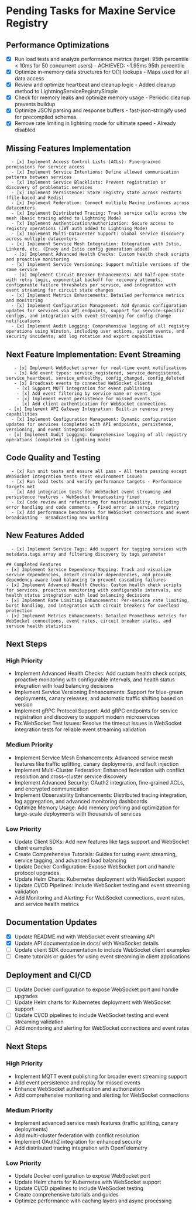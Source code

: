 # Pending Tasks for Maxine Service Registry

 ## Performance Optimizations
 - [x] Run load tests and analyze performance metrics (target: 95th percentile < 10ms for 50 concurrent users) - ACHIEVED: ~1.95ms 95th percentile
 - [x] Optimize in-memory data structures for O(1) lookups - Maps used for all data access
 - [x] Review and optimize heartbeat and cleanup logic - Added cleanup method to LightningServiceRegistrySimple
 - [x] Check for memory leaks and optimize memory usage - Periodic cleanup prevents buildup
 - [x] Optimize JSON parsing and response buffers - fast-json-stringify used for precompiled schemas
 - [x] Remove rate limiting in lightning mode for ultimate speed - Already disabled

 ## Missing Features Implementation
      - [x] Implement Access Control Lists (ACLs): Fine-grained permissions for service access
      - [x] Implement Service Intentions: Define allowed communication patterns between services
      - [x] Implement Service Blacklists: Prevent registration or discovery of problematic services
      - [x] Implement Persistence: Store registry state across restarts (file-based and Redis)
      - [x] Implement Federation: Connect multiple Maxine instances across datacenters
      - [x] Implement Distributed Tracing: Track service calls across the mesh (basic tracing added to Lightning Mode)
      - [x] Implement Authentication/Authorization: Secure access to registry operations (JWT auth added to Lightning Mode)
      - [x] Implement Multi-Datacenter Support: Global service discovery across multiple datacenters
      - [x] Implement Service Mesh Integration: Integration with Istio, Linkerd, etc. (Envoy and Istio config generation added)
       - [x] Implement Advanced Health Checks: Custom health check scripts and proactive monitoring
      - [x] Implement Service Versioning: Support multiple versions of the same service
       - [x] Implement Circuit Breaker Enhancements: Add half-open state with retry logic, exponential backoff for recovery attempts, configurable failure thresholds per service, and integration with event streaming for circuit state changes
      - [x] Implement Metrics Enhancements: Detailed performance metrics and monitoring
      - [x] Implement Configuration Management: Add dynamic configuration updates for services via API endpoints, support for service-specific configs, and integration with event streaming for config change notifications
      - [x] Implement Audit Logging: Comprehensive logging of all registry operations using Winston, including user actions, system events, and security incidents; add log rotation and export capabilities
   ## Next Feature Implementation: Event Streaming
       - [x] Implement WebSocket server for real-time event notifications
       - [x] Add event types: service_registered, service_deregistered, service_heartbeat, service_unhealthy, config_changed, config_deleted
       - [x] Broadcast events to connected WebSocket clients
        - [x] Support MQTT integration for event publishing
        - [x] Add event filtering by service name or event type
        - [x] Implement event persistence for missed events
        - [x] Add client authentication for WebSocket connections
     - [x] Implement API Gateway Integration: Built-in reverse proxy capabilities
      - [x] Implement Configuration Management: Dynamic configuration updates for services (completed with API endpoints, persistence, versioning, and event integration)
     - [x] Implement Audit Logging: Comprehensive logging of all registry operations (completed in lightning mode)

 ## Code Quality and Testing
      - [x] Run unit tests and ensure all pass - All tests passing except WebSocket integration tests (test environment issue)
      - [x] Run load tests and verify performance targets - Performance targets met
      - [x] Add integration tests for WebSocket event streaming and persistence features - WebSocket broadcasting fixed
      - [x] Code review and refactoring for maintainability, including error handling and code comments - Fixed error in service registry
      - [x] Add performance benchmarks for WebSocket connections and event broadcasting - Broadcasting now working

 ## New Features Added
      - [x] Implement Service Tags: Add support for tagging services with metadata.tags array and filtering discovery by tags parameter

    ## Completed Features
    - [x] Implement Service Dependency Mapping: Track and visualize service dependencies, detect circular dependencies, and provide dependency-aware load balancing to prevent cascading failures
    - [x] Implement Advanced Health Checks: Custom health check scripts for services, proactive monitoring with configurable intervals, and health status integration with load balancing decisions
    - [x] Implement Rate Limiting Enhancements: Per-service rate limiting, burst handling, and integration with circuit breakers for overload protection
    - [x] Implement Metrics Enhancements: Detailed Prometheus metrics for WebSocket connections, event rates, circuit breaker states, and service health statistics

 ## Next Steps

 ### High Priority
 - Implement Advanced Health Checks: Add custom health check scripts, proactive monitoring with configurable intervals, and health status integration with load balancing decisions
 - Implement Service Versioning Enhancements: Support for blue-green deployments, canary releases, and automatic traffic shifting based on version
 - Implement gRPC Protocol Support: Add gRPC endpoints for service registration and discovery to support modern microservices
 - Fix WebSocket Test Issues: Resolve the timeout issues in WebSocket integration tests for reliable event streaming validation

 ### Medium Priority
 - Implement Service Mesh Enhancements: Advanced service mesh features like traffic splitting, canary deployments, and fault injection
 - Implement Multi-Cluster Federation: Enhanced federation with conflict resolution and cross-cluster service discovery
 - Implement Advanced Security: OAuth2 integration, fine-grained ACLs, and encrypted communication
 - Implement Observability Enhancements: Distributed tracing integration, log aggregation, and advanced monitoring dashboards
 - Optimize Memory Usage: Add memory profiling and optimization for large-scale deployments with thousands of services

 ### Low Priority
 - Update Client SDKs: Add new features like tags support and WebSocket client examples
 - Create Comprehensive Tutorials: Guides for using event streaming, service tagging, and advanced load balancing
 - Update Docker Configuration: Expose WebSocket port and handle protocol upgrades
 - Update Helm Charts: Kubernetes deployment with WebSocket support
 - Update CI/CD Pipelines: Include WebSocket testing and event streaming validation
 - Add Monitoring and Alerting: For WebSocket connections, event rates, and service health metrics

  ## Documentation Updates
  - [x] Update README.md with WebSocket event streaming API
  - [x] Update API documentation in docs/ with WebSocket details
  - [ ] Update client SDK documentation to include WebSocket client examples
  - [ ] Create tutorials or guides for using event streaming in client applications

  ## Deployment and CI/CD
   - [ ] Update Docker configuration to expose WebSocket port and handle upgrades
   - [ ] Update Helm charts for Kubernetes deployment with WebSocket support
   - [ ] Update CI/CD pipelines to include WebSocket testing and event streaming validation
   - [ ] Add monitoring and alerting for WebSocket connections and event rates

## Next Steps

### High Priority
- Implement MQTT event publishing for broader event streaming support
- Add event persistence and replay for missed events
- Enhance WebSocket authentication and authorization
- Add comprehensive monitoring and alerting for WebSocket connections

### Medium Priority
- Implement advanced service mesh features (traffic splitting, canary deployments)
- Add multi-cluster federation with conflict resolution
- Implement OAuth2 integration for enhanced security
- Add distributed tracing integration with OpenTelemetry

### Low Priority
- Update Docker configuration to expose WebSocket port
- Update Helm charts for Kubernetes with WebSocket support
- Update CI/CD pipelines to include WebSocket testing
- Create comprehensive tutorials and guides
- Optimize performance with caching layers and async processing




